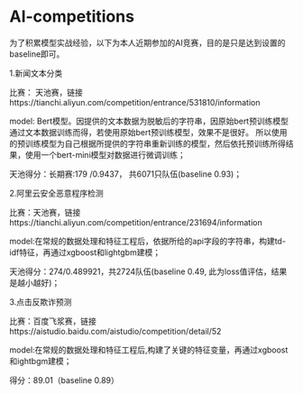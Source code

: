 # AI-competitions

为了积累模型实战经验，以下为本人近期参加的AI竞赛，目的是只是达到设置的baseline即可。

1.新闻文本分类

比赛： 天池赛，链接https://tianchi.aliyun.com/competition/entrance/531810/information

model: Bert模型。因提供的文本数据为脱敏后的字符串，因原始bert预训练模型通过文本数据训练而得，若使用原始bert预训练模型，效果不是很好。
       所以使用的预训练模型为自己根据所提供的字符串重新训练的模型，然后依托预训练所得结果，使用一个bert-mini模型对数据进行微调训练；
       
天池得分：长期赛:179 /0.9437， 共6071只队伍(baseline 0.93)；

2.阿里云安全恶意程序检测

比赛：天池赛，链接https://tianchi.aliyun.com/competition/entrance/231694/information

model:在常规的数据处理和特征工程后，依据所给的api字段的字符串，构建td-idf特征，再通过xgboost和lightgbm建模；

天池得分：274/0.489921，共2724队伍(baseline 0.49, 此为loss值评估，结果是越小越好)；

3.点击反欺诈预测

比赛：百度飞浆赛，链接https://aistudio.baidu.com/aistudio/competition/detail/52

model:在常规的数据处理和特征工程后,构建了关键的特征变量，再通过xgboost和ightbgm建模；

得分：89.01（baseline 0.89）



